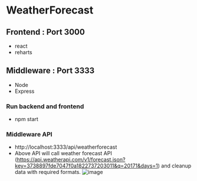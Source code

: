 # WeatherForecast

## Frontend : Port 3000
  - react
  - reharts
  
## Middleware : Port 3333
  - Node 
  - Express
  
  
### Run backend and frontend
  - npm start
  
### Middleware API
  - http://localhost:3333/api/weatherforecast
  - Above API will call weather forecast API (https://api.weatherapi.com/v1/forecast.json?key=3738897fde7047f0a1822737203011&q=20171&days=1) and cleanup          data with required formats.
  ![image](https://user-images.githubusercontent.com/69000290/205505465-4eab60cd-8386-4b65-b919-a1954bcb41f5.png)

  
  
